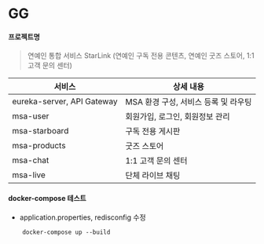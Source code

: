 # GG
#### 프로젝트명
> 연예인 통합 서비스 StarLink (연예인 구독 전용 콘텐츠, 연예인 굿즈 스토어, 1:1 고객 문의 센터)

|서비스 | 상세 내용 |
|---|---|
| eureka-server, API Gateway | MSA 환경 구성, 서비스 등록 및 라우팅 |
| msa-user | 회원가입, 로그인, 회원정보 관리 |
| msa-starboard | 구독 전용 게시판 |
| msa-products | 굿즈 스토어 |
| msa-chat | 1:1 고객 문의 센터 |
| msa-live | 단체 라이브 채팅 |


#### docker-compose 테스트
- application.properties, redisconfig 수정

```
    docker-compose up --build
```
